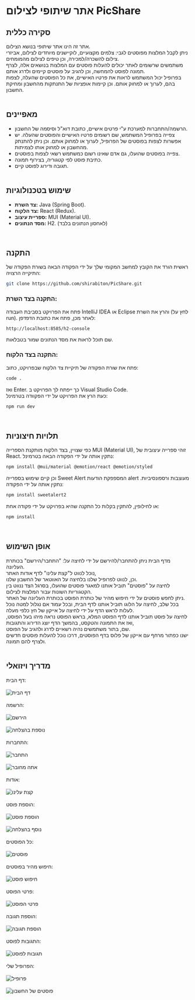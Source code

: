 # אתר שיתופי לצילום PicShare
## סקירה כללית
אתר זה הינו אתר שיתופי בנושא הצילום. <br>
ניתן לקבל המלצות מפוסטים לגבי: צלמים מקצועיים, לוקיישנים מיוחדים לצילום, אביזרי צילום להשכרה/למכירה, וכן טיפים לצילום מהמומחים.<br>
משתמשים שרשומים לאתר יכולים להעלות פוסטים עם המלצות בנושאים אלה, לצרף תמונה לפוסט להמחשה, וכן להגיב על פוסטים קיימים ולדרג אותם.<br>
בפרופיל יכול המשתמש לראות את פרטיו האישיים, את כל הפוסטים שהעלה, לצפות בהם, לערוך או למחוק אותם. וכן קיימות אופציות של התנתקות מהחשבון ומחיקת החשבון.<br><br>
## מאפיינים
- הרשמה/התחברות למערכת ע"י פרטים אישיים, כתובת דוא"ל וסיסמה של החשבון.
- צפייה בפרופיל המשתמש, שם רשומים פרטיו האישיים והפוסטים שהעלה. יש אפשרות לצפות בפוסטים של הפרופיל, לערוך או למחוק אותם. וכן ניתן להתנתק מהחשבון או למחוק אותו לצמיתות.
- צפייה בפוסטים שהועלו, גם אדם שאינו רשום כמשתמש רשאי לצפות בפוסטים.
- כתיבת פוסט לפי קטגוריה, בצירוף תמונה.
- תגובה ודירוג לפוסט קיים.
  <br><br>
## שימוש בטכנולוגיות
- **צד השרת:** Java (Spring Boot).
- **צד הלקוח:** React (Redux).
- **ספריית עיצוב:** MUI (Material UI).
- **מסד הנתונים:** H2. (לאחסון הנתונים בלבד)
<br>

 ## התקנה
 ראשית הורד את הקובץ למחשב המקומי שלך על ידי הפקודה הבאה בשורת הפקודה של התיקייה הרצויה:
 ```bash
git clone https://github.com/shirabiton/PicShare.git
```

### התקנה בצד השרת: 
פתח את הפרויקט בסביבת העבודה IntelliJ IDEA או Eclipse והרץ את השרת (לחץ על run).
לאחר מכן, פתח את כתובת הדפדפן:
```bash
http://localhost:8585/h2-console
```
שם תוכל לראות את מסד הנתונים שמור בטבלאות.

### התקנה בצד הלקוח:
פתח את שורת הפקודה של תיקיית צד הלקוח שבפרויקט, כתוב:
```bash
code .
```
ואז Enter. כך ייפתח לך הפרויקט ב Visual Studio Code. <br>
כעת הרץ את הפרויקט על ידי הפקוודה בטרמינל: 
```bash
npm run dev
```
<br>

  ## תלויות חיצוניות
  כפי שצויין, בצד הלקוח מותקנת הספרייה MUI (Material UI), זוהי ספרייה עיצובית של React.
  נתקין אותה על ידי הפקודה הבאה בטרמינל:
```bash
npm install @mui/material @emotion/react @emotion/styled
```
וכן קיים שימוש בספרייה Sweet Alert המספפקת הודעות alert מעוצבות ורספונסיביות. 
נתקין אותה על ידי הפקודה: 
```bash
npm install sweetalert2
```
או לחילופין, להתקין בקלות כל התקנה שהיא בפרויקט על ידי פקודה אחת:
```bash
npm install
```
<br>

## אופן השימוש
מדף הבית ניתן להתחבר/להירשם על ידי לחיצה על: "התחבר/הירשם" בכותרת העליונה. <br>
נוכל לנווט ל"קצת עלינו" לדף אודות האתר, <br>
וכן, לנווט לפרופיל שלנו בלחיצה על האווטאר של החשבון שלנו. <br>
לחיצה על "פוסטים" תוביל אותנו למאגר פוסטים שהועלו, בסרגל הצד ננווט בין הקטגוריות השונות עבור המלצות לצילום. <br>
ניתן לחפש פוסטים על ידי חיפוש מהיר של כותרת הפוסט בכותרת העליונה של האתר. <br>
בכל שלב, לחיצה על הלוגו תוביל אותנו לדף הבית, ובכל עמוד אם נגלול למטה נוכל לעלות לראש הדף על ידי לחיצה על אייקון של חץ כלפי מעלה. <br>
לחיצה על פוסט תוביל אותנו לדף הפוסט המלא, בראש הפוסט נראה מיהו בעל הפוסט, ואז את התמונה והטקסט, בהמשך הדף יוצג הדירוג והתגובות, <br>
שם, בתור משתמשים נהיה רשאיים לדרג ולהגיב על הפוסט. <br>
ישנו כפתור מרחף עם אייקון של פלוס בדף הפוסטים, דרכו נוכל להעלות פוסטים חדשים ולצרף להם תמונה. <br><br>

## מדריך ויזואלי
דף הבית:<br><br>
![דף הבית](web/src/Docs/Screenshots/home-page.png)<br><br>
הרשמה:<br><br>
![הירשם](web/src/Docs/Screenshots/signin.png)<br><br>
![נוספת בהצלחה](web/src/Docs/Screenshots/signin-succeed.png)<br><br>
התחברות:<br><br>
![התחבר](web/src/Docs/Screenshots/login.png)<br><br>
![אתה מחובר](web/src/Docs/Screenshots/login-succeed.png)<br><br>
אודות:<br><br>
![קצת עלינו](web/src/Docs/Screenshots/about.png)<br><br>
הוספת פוסט:<br><br>
![הוספת פוסט](web/src/Docs/Screenshots/add-post.png)<br><br>
![נוסף בהצלחה](web/src/Docs/Screenshots/add-post-succeed.png)<br><br>
כל הפוסטים:<br><br>
![פוסטים](web/src/Docs/Screenshots/posts.png)<br><br>
חיפוש מהיר בפוסטים:<br><br>
![חיפוש פוסט](web/src/Docs/Screenshots/search.png)<br><br>
פרטי הפוסט:<br><br>
![פרטי הפוסט](web/src/Docs/Screenshots/show-post.png)<br><br>
הוספת תגובה:<br><br>
![הוספת תגובה](web/src/Docs/Screenshots/add-comment.png)<br><br>
התגובות לפוסט:<br><br>
![תגובות לפוסט](web/src/Docs/Screenshots/comments.png)<br><br>
הפרופיל שלי:<br><br>
![פרופיל](web/src/Docs/Screenshots/profile.png)<br><br>
![פוסטים של החשבון](web/src/Docs/Screenshots/profile-post.png)<br><br>
